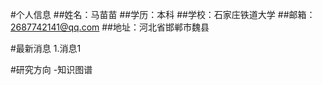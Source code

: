 #个人信息
##姓名：马苗苗
##学历：本科
##学校：石家庄铁道大学
##邮箱：2687742141@qq.com
##地址：河北省邯郸市魏县

#最新消息
1.消息1

#研究方向
-知识图谱

